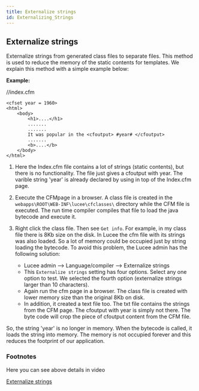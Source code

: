 ```yaml
---
title: Externalize strings
id: Externalizing_Strings
---
```

## Externalize strings ##

Externalize strings from generated class files to separate files. This method is used to reduce the memory of the static contents for templates. We explain this method with a simple example below:

**Example:**

//index.cfm 

```lucee
<cfset year = 1960>
<html>
	<body>
		<h1>....</h1>
		.......
		.......
		It was popular in the <cfoutput> #year# </cfoutput>
		.......
		<b>....</b>
	</body>
</html>
```

1. Here the Index.cfm file contains a lot of strings (static contents), but there is no functionality. The file just gives a cfoutput with year. The varible string 'year' is already declared by using in top of the Index.cfm page.  

2. Execute the CFMpage in a browser. A class file is created in the ``webapps\ROOT\WEB-INF\lucee\cfclasses\`` directory while the CFM file is executed. The run time compiler compiles that file to load the java bytecode and execute it. 

3. Right click the class file. Then see ``Get info``. For example, in my class file there is 8Kb size on the disk. In Lucee the cfm file with its strings was also loaded. So a lot of memory could be occupied just by string loading the bytecode. To avoid this problem, the Lucee admin has the following solution:

   - Lucee admin --> Language/compiler --> Externalize strings
   - This ``Externalize strings`` setting has four options. Select any one option to test. We selected the fourth option (externalize strings larger than 10 characters).
   - Again run the cfm page in a browser. The class file is created with lower memory size than the original 8Kb on disk.
   - In addition, it created a text file too. The txt file contains the strings from the CFM page. The cfoutput with year is simply not there. The byte code will crop the piece of cfoutput content from the CFM file.

So, the string 'year' is no longer in memory. When the bytecode is called, it loads the string into memory. The memory is not occupied forever and this reduces the footprint of our application.

### Footnotes ###

Here you can see above details in video

[Externalize strings](https://youtu.be/AUcsHkVFXHE)